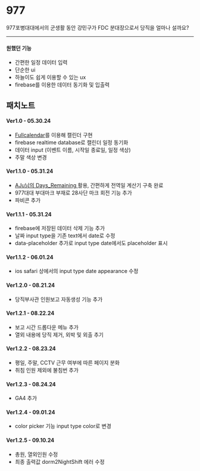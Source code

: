 # 977

977포병대대에서의 군생활 동안 강민구가 FDC 분대장으로서 당직을 얼마나 설까요?

<hr>

<h4>원했던 기능</h4>
<ul>
<li>간편한 일정 데이터 입력
<li>단순한 ui
<li>하늘이도 쉽게 이용할 수 있는 ux
<li>firebase를 이용한 데이터 동기화 및 입출력
</ul>

<h2>패치노트

<h4>Ver1.0 - 05.30.24</h4>
<ul>
<li><a href="https://github.com/fullcalendar/fullcalendar">Fullcalendar</a>를 이용해 캘린더 구현
<li>firebase realtime database로 캘린더 일정 동기화
<li>데이터 input (이벤트 이름, 시작일 종료일, 일정 색상)
<li>주말 색상 변경
</ul>

<h4>Ver1.1.0 - 05.31.24</h4>
<ul>
<li><a href="https://github.com/zoz0312/Days_Remaining">AJu님의 Days_Remaining </a>활용, 간편하게 전역일 계산기 구축 완료
<li>977대대 부대마크 부재로 28사단 마크 회전 기능 추가
<li>파비콘 추가</li>
</ul>

<h4>Ver1.1.1 - 05.31.24</h4>
<ul>
<li>firebase에 저장된 데이터 삭제 기능 추가
<li>날짜 input type을 기존 text에서 date로 수정
<li>data-placeholder 추가로 input type date에서도 placeholder 표시
</ul>

<h4>Ver1.1.2 - 06.01.24</h4>
<ul>
<li>ios safari 상에서의 input type date appearance 수정
</ul>

<h4>Ver1.2.0 - 08.21.24</h4>
<ul>
<li>당직부사관 인원보고 자동생성 기능 추가
</ul>

<h4>Ver1.2.1 - 08.22.24</h4>
<ul>
<li>보고 시간 드롭다운 메뉴 추가
<li>열외 내용에 당직 제거, 외박 및 외출 추기
</ul>

<h4>Ver1.2.2 - 08.23.24</h4>
<ul>
<li>평일, 주말, CCTV 근무 여부에 따른 페이지 분화
<li>취침 인원 제외에 불침번 추가
</ul>

<h4>Ver1.2.3 - 08.24.24</h4>
<ul>
<li>GA4 추가
</ul>

<h4>Ver1.2.4 - 09.01.24</h4>
<ul>
<li>color picker 기능 input type color로 변경
</ul>

<h4>Ver1.2.5 - 09.10.24</h4>
<ul>
<li>총원, 열외인원 수정
<li>최종 출력값 dorm2NightShift 에러 수정
</ul>
